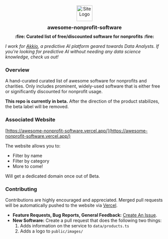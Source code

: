 <div align="center" style="text-align: center; margin-top: 20px;">
    <img src="public/favicon/favicon.ico" alt="Site Logo" width="50" height="50">
    <h3 style="margin: 10px 0;">awesome-nonprofit-software</h3>
    <b>:fire: Curated list of free/discounted software for nonprofits :fire:</b>
</div>

*I work for [Akkio](https://www.akkio.com/), a predictive AI platform geared towards Data Analysts. If you're looking
for predictive AI without needing any data science knowledge, check us out!*

### Overview

A hand-curated curated list of awesome software for nonprofits and charities. Only includes prominent, widely-used
software that is either free or significantly discounted for nonprofit usage.

**This repo is currently in beta.** After the direction of the product stabilizes, the beta label will be removed.

### Associated Website

[https://awesome-nonprofit-software.vercel.app/](https://awesome-nonprofit-software.vercel.app/)

The website allows you to:

- Filter by name
- Filter by category
- More to come!

Will get a dedicated domain once out of Beta.

### Contributing

Contributions are highly encouraged and appreciated. Merged pull requests will be automatically pushed to the website
via [Vercel](https://vercel.com/).

- **Feature Requests, Bug Reports, General
  Feedback:** [Create An Issue](https://github.com/andenacitelli/awesome-nonprofit-software/issues).
- **New Software:** Create a pull request that does the following two things:
    1. Adds information on the service to `data/products.ts`
    2. Adds a logo to `public/images/`